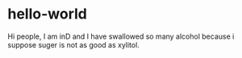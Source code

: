 # hello-world

Hi people,
I am inD and I have swallowed so many alcohol because i suppose suger is not as good as xylitol.

